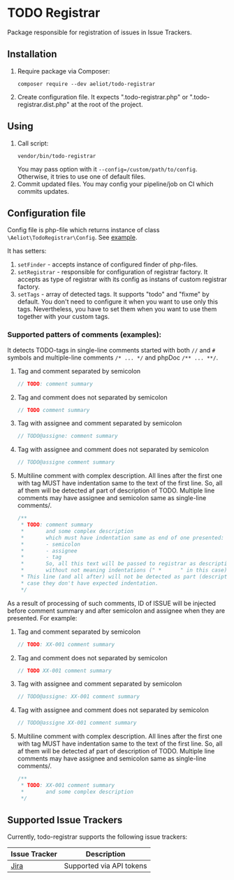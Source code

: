 # TODO Registrar

Package responsible for registration of issues in Issue Trackers.

## Installation

1. Require package via Composer:
   ```shell
   composer require --dev aeliot/todo-registrar
   ```
2. Create configuration file. It expects ".todo-registrar.php" or ".todo-registrar.dist.php" at the root of the project.

## Using

1. Call script:
   ```shell
   vendor/bin/todo-registrar
   ```
   You may pass option with it `--config=/custom/path/to/config`. Otherwise, it tries to use one of default files. 
2. Commit updated files. You may config your pipeline/job on CI which commits updates.

## Configuration file

Config file is php-file which returns instance of class `\Aeliot\TodoRegistrar\Config`. See [example](.todo-registrar.dist.php).

It has setters:
1. `setFinder` - accepts instance of configured finder of php-files.
2. `setRegistrar` - responsible for configuration of registrar factory. It accepts as type of registrar with its config
   as instans of custom registrar factory.
3. `setTags` - array of detected tags. It supports "todo" and "fixme" by default. 
   You don't need to configure it when you want to use only this tags. Nevertheless, you have to set them 
   when you want to use them together with your custom tags.

### Supported patters of comments (examples):

It detects TODO-tags in single-line comments started with both `//` and `#` symbols
and multiple-line comments `/* ... */` and phpDoc `/** ... **/`.

1. Tag and comment separated by semicolon
   ```php
   // TODO: comment summary
   ```
2. Tag and comment does not separated by semicolon
   ```php
   // TODO comment summary
   ```
3. Tag with assignee and comment separated by semicolon
   ```php
   // TODO@assigne: comment summary
   ```
4. Tag with assignee and comment does not separated by semicolon
   ```php
   // TODO@assigne comment summary
   ```
5. Multiline comment with complex description. All lines after the first one with tag MUST have indentation
   same to the text of the first line. So, all af them will be detected af part of description of TODO.
   Multiple line comments may have assignee and semicolon same as single-line comments/.
   ```php
   /**
    * TODO: comment summary
    *       and some complex description
    *       which must have indentation same as end of one presented:
    *       - semicolon
    *       - assignee
    *       - tag
    *       So, all this text will be passed to registrar as description
    *       without not meaning indentations (" *      " in this case).
    * This line (and all after) will not be detected as part (description) of "TODO"
    * case they don't have expected indentation.
    */
   ```

As a result of processing of such comments, ID of ISSUE will be injected before comment summary
and after semicolon and assignee when they are presented. For example:
1. Tag and comment separated by semicolon
   ```php
   // TODO: XX-001 comment summary
   ```
2. Tag and comment does not separated by semicolon
   ```php
   // TODO XX-001 comment summary
   ```
3. Tag with assignee and comment separated by semicolon
   ```php
   // TODO@assigne: XX-001 comment summary
   ```
4. Tag with assignee and comment does not separated by semicolon
   ```php
   // TODO@assigne XX-001 comment summary
   ```
5. Multiline comment with complex description. All lines after the first one with tag MUST have indentation
   same to the text of the first line. So, all af them will be detected af part of description of TODO.
   Multiple line comments may have assignee and semicolon same as single-line comments/.
   ```php
   /**
    * TODO: XX-001 comment summary
    *       and some complex description
    */
   ```

## Supported Issue Trackers

Currently, todo-registrar supports the following issue trackers:

| Issue Tracker                                   | Description              |
|-------------------------------------------------|--------------------------|
| [Jira](https://www.atlassian.com/software/jira) | Supported via API tokens |
